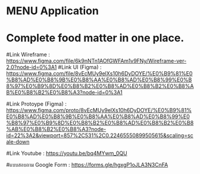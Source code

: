 # MENU Application
# Complete food matter in one place.
#Link Wireframe :  https://www.figma.com/file/6k9nNTn1AOfGWFAm1v9FNy/Wireframe-ver-2.0?node-id=0%3A1
#Link UI (Figma) : https://www.figma.com/file/8vEcMUy9elXs10h6DyDOYE/%E0%B9%81%E0%B8%AD%E0%B8%9B%E0%B8%AA%E0%B8%AD%E0%B8%99%E0%B8%97%E0%B9%8D%E0%B8%B2%E0%B8%AD%E0%B8%B2%E0%B8%AB%E0%B8%B2%E0%B8%A3?node-id=0%3A1

#Link Protoype (Figma) : https://www.figma.com/proto/8vEcMUy9elXs10h6DyDOYE/%E0%B9%81%E0%B8%AD%E0%B8%9B%E0%B8%AA%E0%B8%AD%E0%B8%99%E0%B8%97%E0%B9%8D%E0%B8%B2%E0%B8%AD%E0%B8%B2%E0%B8%AB%E0%B8%B2%E0%B8%A3?node-id=22%3A2&viewport=857%2C531%2C0.22465550899505615&scaling=scale-down 

#Link Youtube : https://youtu.be/bq4MYwm_0QU

#แบบสอบถาม Google Form : https://forms.gle/hgxgP1oJLA3N3CnFA
